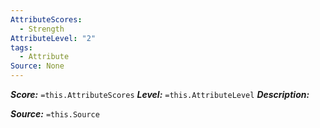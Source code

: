 ```yaml
---
AttributeScores:
  - Strength
AttributeLevel: "2"
tags:
  - Attribute
Source: None
---
```

***Score:*** `=this.AttributeScores`
***Level:*** `=this.AttributeLevel`
***Description:***



***Source:*** `=this.Source`
